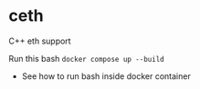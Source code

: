 # ceth
C++ eth support

Run this bash `docker compose up --build`

- See how to run bash inside docker container